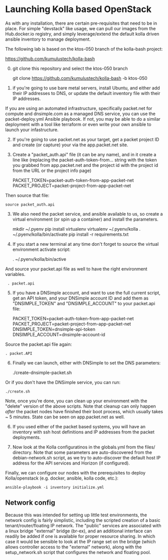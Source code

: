 # Launching Kolla based OpenStack

As with any installation, there are certain pre-requisites that need to be in place.  For simple "devstack" like usage, we can pull our images from the Hub.docker.io registry, and simply leverage/extend the default kolla driven ansible inventory to manage deployment.

The following lab is based on the ktos-050 branch of the kolla-bash project:

https://github.com/kumulustech/kolla-bash

0) git clone this repository and select the ktos-050 branch

    git clone https://github.com/kumulustech/kolla-bash -b ktos-050

1) if you're going to use bare metal servers, install Ubuntu, and either add their IP addresses to DNS, or update the default inventory file with their IP addresses.

If you are using an automated infrastructure, specifically packet.net for compute and dnsimple.com as a managed DNS service, you can use the packet-deploy.yml Ansible playbook. If not, you may be able to do a similar deployment with a tool like terraform or even write your own ansible to launch your infastructure.

2) If you're going to use packet.net as your target, get a packet project ID and create (or capture) your via the app.packet.net site.
3) Create a "packet_auth.api" file (it can be any name), and in it create a line like (replacing the packet-auth-token-from... string with the token you grabbed from app.packet.net and the project id with the project id from the URL or the project info page)

    PACKET_TOKEN=packet-auth-token-from-app-packet-net
    PACKET_PROJECT=packet-project-from-app-packet-net

Then source that file:

    source packet_auth.api

3) We also need the packet service, and ansible available to us, so create a virtual environment (or spin up a container) and install the parameters.

    mkdir ~/.pyenv
    pip install virtualenv
    virtualenv ~/.pyenv/kolla
    . ~/.pyenv/kolla/bin/activate
    pip install -r requirements.txt

4) If you start a new terminal at any time don't forget to source the virtual environment activate script:

     . ~/.pyenv/kolla/bin/active

And source your packet.api file as well to have the right environment variables.

     . packet.api

5) If you have a DNSimple account, and want to use the full current script, get an API token, and your DNSimple account ID and add them as "DNSIMPLE_TOKEN" and "DNSIMPLE_ACCOUNT" to your packet.api file:

    PACKET_TOKEN=packet-auth-token-from-app-packet-net
    PACKET_PROJECT=packet-project-from-app-packet-net
    DNSIMPLE_TOKEN=dnsimple-api-token
    DNSIMPLE_ACCOUNT=dnsimple-account-id

Source the packet.api file again:

    . packet.API

6) Finally we can launch, either with DNSimple to set the DNS parameters:

    ./create-dnsimple-packet.sh

Or if you don't have the DNSimple service, you can run:

    ./create.sh

Note, once you're done, you can clean up your environment with the "delete" version of the above scripts. Note that cleanup can only happen _after_ the packet nodes have finished their boot process, which usually takes ~ 5 minutes.  State can be seen on app.packet.net as well.

6) If you used either of the packet based systems, you will have an inventory with ssh host definitions and IP addresses from the packet deployments.

7) Now look at the Kolla configuratinos in the globals.yml from the files/ directory.  Note that some parameters are auto-discovered from the debian-network.sh script, as we try to auto-discover the default host IP address for the API services and Horizon (if configured).

Finally, we can configure our nodes with the prerequisites to deploy Kolla/openstack (e.g. docker, ansible, kolla code, etc.):

    ansible-playbook -i inventory initialize.yml

## Network config
Because this was intended for setting up little test environments, the network config is fairly simplistic, including the scripted creation of a basic tenant/router/floating IP network.  The "public" services are associated with a linux bridge "external" bridge (br-ex), and an additional interface can readily be added if one is available for proper resource sharing.  In which case it would be sensible to look at the IP range set on the bridge (which allows controller access to the "external" network), along with the setup_network.sh script that configures the network and floating pool.
